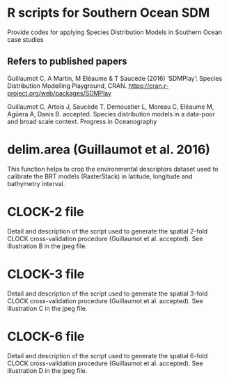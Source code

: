 # R scripts for Southern Ocean SDM
Provide codes for applying Species Distribution Models in Southern Ocean case studies 

Refers to published papers
---------------------------
Guillaumot C, A Martin, M Eléaume & T Saucède (2016) ‘SDMPlay’: Species Distribution Modelling Playground, CRAN. https://cran.r-project.org/web/packages/SDMPlay 

Guillaumot C, Artois J, Saucède T, Demoustier L, Moreau C, Eléaume M, Agüera A, Danis B. accepted. Species distribution models in a data-poor and broad scale context. Progress in Oceanography



# delim.area (Guillaumot et al. 2016)
This function helps to crop the environmental descriptors dataset used to calibrate the BRT models (RasterStack) in latitude, longitude and bathymetry interval.

# CLOCK-2 file 
Detail and description of the script used to generate the spatial 2-fold CLOCK cross-validation procedure (Guillaumot et al. accepted). See illustration B in the jpeg file. 

# CLOCK-3 file 
Detail and description of the script used to generate the spatial 3-fold CLOCK cross-validation procedure (Guillaumot et al. accepted). 
See illustration C in the jpeg file. 

# CLOCK-6 file 
Detail and description of the script used to generate the spatial 6-fold CLOCK cross-validation procedure (Guillaumot et al. accepted). 
See illustration D in the jpeg file. 
